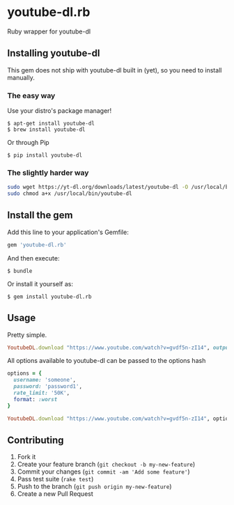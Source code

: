 # youtube-dl.rb

Ruby wrapper for youtube-dl

## Installing youtube-dl
This gem does not ship with youtube-dl built in (yet), so you need to install manually.

### The easy way
Use your distro's package manager!

    $ apt-get install youtube-dl
    $ brew install youtube-dl

Or through Pip

    $ pip install youtube-dl

### The slightly harder way
```bash
sudo wget https://yt-dl.org/downloads/latest/youtube-dl -O /usr/local/bin/youtube-dl
sudo chmod a+x /usr/local/bin/youtube-dl
```

## Install the gem

Add this line to your application's Gemfile:

```ruby
gem 'youtube-dl.rb'
```

And then execute:

    $ bundle

Or install it yourself as:

    $ gem install youtube-dl.rb

## Usage

Pretty simple.

```ruby
YoutubeDL.download "https://www.youtube.com/watch?v=gvdf5n-zI14", output: 'some_file.mp4'
```

All options available to youtube-dl can be passed to the options hash

```ruby
options = {
  username: 'someone',
  password: 'password1',
  rate_limit: '50K',
  format: :worst
}

YoutubeDL.download "https://www.youtube.com/watch?v=gvdf5n-zI14", options
```

## Contributing

1. Fork it
2. Create your feature branch (`git checkout -b my-new-feature`)
3. Commit your changes (`git commit -am 'Add some feature'`)
4. Pass test suite (`rake test`)
5. Push to the branch (`git push origin my-new-feature`)
6. Create a new Pull Request
